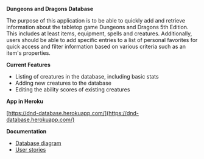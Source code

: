 **Dungeons and Dragons Database**

The purpose of this application is to be able to quickly add and retrieve information about the tabletop game Dungeons and Dragons 5th Edition. This includes at least items, equipment, spells and creatures. Additionally, users should be able to add specific entries to a list of personal favorites for quick access and filter information based on various criteria such as an item's properties.

**Current Features**

* Listing of creatures in the database, including basic stats
* Adding new creatures to the database
* Editing the ability scores of existing creatures

**App in Heroku**

[https://dnd-database.herokuapp.com/](https://dnd-database.herokuapp.com/)

**Documentation**

* [Database diagram](https://github.com/RadicalOyster/TSOHA-20-Dungeons-and-Dragons-Database/blob/master/documentation/preliminary%20database%20diagram.png)
* [User stories](https://github.com/RadicalOyster/TSOHA-20-Dungeons-and-Dragons-Database/blob/master/documentation/user_stories.md)
